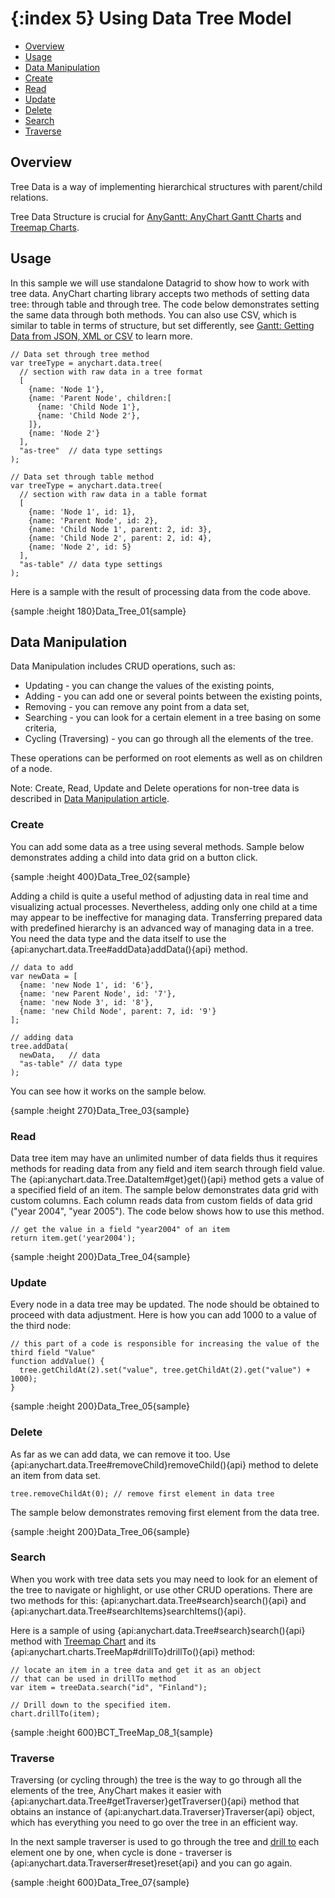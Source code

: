 {:index 5}
Using Data Tree Model
===============

* [Overview](#overview)
* [Usage](#usage)
* [Data Manipulation](#data_manipulation)
 * [Create](#create)
 * [Read](#read)
 * [Update](#update)
 * [Delete](#delete)
 * [Search](#search)
 * [Traverse](#traverse)


## Overview

Tree Data is a way of implementing hierarchical structures with parent/child relations.

Tree Data Structure is crucial for [AnyGantt: AnyChart Gantt Charts](../Gantt_Chart/Quick_Start) and [Treemap Charts](../Basic_Charts/TreeMap_Chart).

## Usage

In this sample we will use standalone Datagrid to show how to work with tree data. AnyChart charting library accepts two methods of setting data tree: through table and through tree. The code below demonstrates setting the same data through both methods. You can also use CSV, which is similar to table in terms of structure, but set differently, see [Gantt: Getting Data from JSON, XML or CSV](../Gantt_Chart/Data_from_JSON,_XML,_CSV#csv) to learn more.

```
// Data set through tree method
var treeType = anychart.data.tree(
  // section with raw data in a tree format
  [
    {name: 'Node 1'},
    {name: 'Parent Node', children:[
      {name: 'Child Node 1'},
      {name: 'Child Node 2'},
    ]},
    {name: 'Node 2'}
  ],
  "as-tree"  // data type settings
);

// Data set through table method
var treeType = anychart.data.tree(
  // section with raw data in a table format
  [
    {name: 'Node 1', id: 1},
    {name: 'Parent Node', id: 2},
    {name: 'Child Node 1', parent: 2, id: 3},
    {name: 'Child Node 2', parent: 2, id: 4},
    {name: 'Node 2', id: 5}
  ],
  "as-table" // data type settings
);
```

Here is a sample with the result of processing data from the code above.

{sample :height 180}Data\_Tree\_01{sample}

## Data Manipulation

Data Manipulation includes CRUD operations, such as:

 * Updating - you can change the values of the existing points,
 * Adding - you can add one or several points between the existing points,
 * Removing - you can remove any point from a data set,
 * Searching - you can look for a certain element in a tree basing on some criteria,
 * Cycling (Traversing) - you can go through all the elements of the tree.

These operations can be performed on root elements as well as on children of a node. 

Note: Create, Read, Update and Delete operations for non-tree data is described in [Data Manipulation article](Data_Manipulation).

### Create

You can add some data as a tree using several methods. Sample below demonstrates adding a child into data grid on a button click.

{sample :height 400}Data\_Tree\_02{sample}

Adding a child is quite a useful method of adjusting data in real time and visualizing actual processes. Nevertheless, adding only one child at a time may appear to be ineffective for managing data. Transferring prepared data with predefined hierarchy is an advanced way of managing data in a tree.  You need the data type and the data itself to use the {api:anychart.data.Tree#addData}addData(){api} method.

```
// data to add
var newData = [
  {name: 'new Node 1', id: '6'},
  {name: 'new Parent Node', id: '7'},
  {name: 'new Node 3', id: '8'},
  {name: 'new Child Node', parent: 7, id: '9'}
];

// adding data
tree.addData(
  newData,   // data
  "as-table" // data type
);
```

You can see how it works on the sample below.

{sample :height 270}Data\_Tree\_03{sample}

### Read

Data tree item may have an unlimited number of data fields thus it requires methods for reading data from any field and item search through field value. The {api:anychart.data.Tree.DataItem#get}get(){api} method gets a value of a specified field of an item. The sample below demonstrates data grid with custom columns. Each column reads data from custom fields of data grid ("year 2004", "year 2005"). The code below shows how to use this method.

```
// get the value in a field "year2004" of an item
return item.get('year2004'); 
```

{sample :height 200}Data\_Tree\_04{sample}

### Update

Every node in a data tree may be updated. The node should be obtained to proceed with data adjustment. Here is how you can add 1000 to a value of the third node:

```
// this part of a code is responsible for increasing the value of the third field "Value"
function addValue() {
  tree.getChildAt(2).set("value", tree.getChildAt(2).get("value") + 1000);
}
```

{sample :height 200}Data\_Tree\_05{sample}

### Delete

As far as we can add data, we can remove it too. Use {api:anychart.data.Tree#removeChild}removeChild(){api} method to delete an item from data set.

```
tree.removeChildAt(0); // remove first element in data tree
```

The sample below demonstrates removing first element from the data tree.

{sample :height 200}Data\_Tree\_06{sample}

### Search

When you work with tree data sets you may need to look for an element of the tree to navigate or highlight, or use other CRUD operations. There are two methods for this: {api:anychart.data.Tree#search}search(){api} and {api:anychart.data.Tree#searchItems}searchItems(){api}.

Here is a sample of using {api:anychart.data.Tree#search}search(){api} method with [Treemap Chart](../Basic_Charts/TreeMap_Chart) and its {api:anychart.charts.TreeMap#drillTo}drillTo(){api} method:

```
// locate an item in a tree data and get it as an object
// that can be used in drillTo method
var item = treeData.search("id", "Finland");
    
// Drill down to the specified item.
chart.drillTo(item);
```

{sample :height 600}BCT\_TreeMap\_08\_1{sample}

### Traverse

Traversing (or cycling through) the tree is the way to go through all the elements of the tree, AnyChart makes it easier with
{api:anychart.data.Tree#getTraverser}getTraverser(){api} method that obtains an instance of {api:anychart.data.Traverser}Traverser{api} object, which has everything you need to go over the tree in an efficient way.

In the next sample traverser is used to go through the tree and [drill to](../Basic_Charts/TreeMap_Chart#drill_down_and_drill_up) each element one by one, when cycle is done - traverser is {api:anychart.data.Traverser#reset}reset{api} and you can go again.

{sample :height 600}Data\_Tree\_07{sample}
